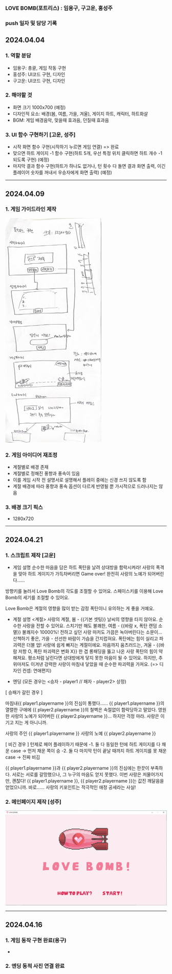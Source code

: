 ### LOVE BOMB(포트리스) : 임용구, 구고운, 홍성주

### push 일자 및 담당 기록

## 2024.04.04
### 1. 역할 분담
- 임용구: 총괄, 게임 작동 구현
- 홍성주: UI코드 구현, 디자인
- 구고운: UI코드 구현, 디자인

### 2. 해야할 것
- 화면 크기 1000x700 (예정)
- 디자인적 요소: 배경(봄, 여름, 가을, 겨울), 게이지 하트, 캐릭터, 하트화살
- BGM: 게임 배경음악, 맞을때 효과음, 던질때 효과음

### 3. UI 함수 구현하기 [고운, 성주]
- 시작 화면 함수 구현(시작하기 누르면 게임 연결) => 완료
- 맞으면 하트 게이지 -1 함수 구현(하트 5개, 우선 특정 위치 클릭하면 하트 개수 -1 되도록 구현) (예정)
- 마지막 결과 함수 구현(하트가 하나도 없거나, 턴 횟수 다 돌면 결과 화면 출력, 이긴 플레이어 숫자를 꺼내서 우승자에게 화면 출력) (예정)
---

## 2024.04.09
### 1. 게임 가이드라인 제작
<img src="./readme_img/lovebomb_guideline.jpg" width="300" height="700">

### 2. 게임 아이디어 재조정
- 계절별로 배경 존재
- 계절별로 정해진 풍향과 풍속이 있음
- 이를 게임 시작 전 설명서로 설명해서 플레이 중에는 신경 쓰지 않도록 함
- 계절 배경에 따라 풍향과 풍속 옵션이 다르게 반영될 뿐 가시적으로 드러나지는 않음

### 3. 배경 크기 픽스
- 1280x720
---

## 2024.04.21
### 1. 스크립트 제작 [고운]
- 게임 설명
순수한 마음을 담은 하트 폭탄을 날려 상대방을 함락시켜라!
사랑의 폭격을 맞아 하트 게이지가 가득차버리면 Game over!
완전히 사랑의 노예가 되어버린다......

방향키를 눌러서 Love Bomb의 각도를 조절할 수 있어요.
스페이스키를 이용해 Love Bomb의 세기를 조절할 수 있어요.

Love Bomb은 계절의 영향을 많이 받는 감정 폭탄이니 유의하는 게 좋을 거예요.

- 계절 설명
<계절>
사랑의 계절, 봄 - {{기본 셋팅}} 날씨의 영향을 타지 않아요. 순수한 사랑을 전할 수 있어요.
스치기만 해도 불쾌한, 여름 - {{바람 x, 폭탄 랜덤 소멸}} 불쾌지수 10000%! 전하고 싶던 사랑 마저도 가끔은 녹아버린다는 소문이...
산책하기 좋은, 가을 - 선선한 바람이 가슴을 간지럽혀요. 폭탄에는 힘이 실리고 파괴력은 더블 업! 사랑에 쉽게 빠지는 계절이에요.
마음까지 움츠러드는, 겨울 - {{바람 저항 O, 폭탄 파괴력은 변화 X}} 한 겹 롱패딩을 뚫고 나온 사랑 폭탄의 힘이 약해져요. 평소처럼 날린다면 상대방에게 닿지 못한 마음이 될 수 있어요. 하지만, 추위마저도 이겨낸 강력한 사랑이 마침내 닿았을 때 순수한 파괴력을 가져요.
(=> 디자인 컨셉: 연애편지)

- 엔딩
(모든 경우는 <승자 - player1 // 패자 - player2> 상정)

[ 승패가 갈린 경우 ]

마침내{{ player1.playername }}의 진심이 통했다......
{{ player1.playername }}의 열렬한 구애에 {{ player2.playername }}의 철벽은 속절없이 함락당하고 말았다. 영원한 사랑의 노예가 되어버린 {{ player2.playername }}...
하지만 걱정 마라. 사랑은 이기고 지는 게 아니니까.

사랑의 주인 {{ player1.playername }}
사랑의 노예 {{ player2.playername }}

[ 비긴 경우 ] 
 턴제로 페어 플레이하기 때문에
 -1. 둘 다 동일한 턴에 하트 게이지를 다 채운 case -> 먼저 채운 쪽이 승
 -2. 둘 다 마지막 턴이 끝날 때까지 하트 게이지를 못 채운 case -> 진짜 비김

{{ player1.playername }}과 {{ player2.playername }}의 진심에는 한끗이 부족하다.
서로는 서로를 갈망했으나, 그 누구의 마음도 얻지 못했다.
이번 사랑은 저물어가지만, 괜찮다!
{{ player1.playername }}, {{ player2.playername }}는 값진 깨달음을 얻었으니까.
바로...... 사랑의 키포인트는 적극적인 애정 공세라는 사실!

### 2. 메인페이지 제작 [성주]
<img src="./readme_img/lovebomb_mainpage.PNG">

---

## 2024.04.16
### 1. 게임 동작 구현 완료(용구)
- 

### 2. 엔딩 동적 사진 연결 완료
